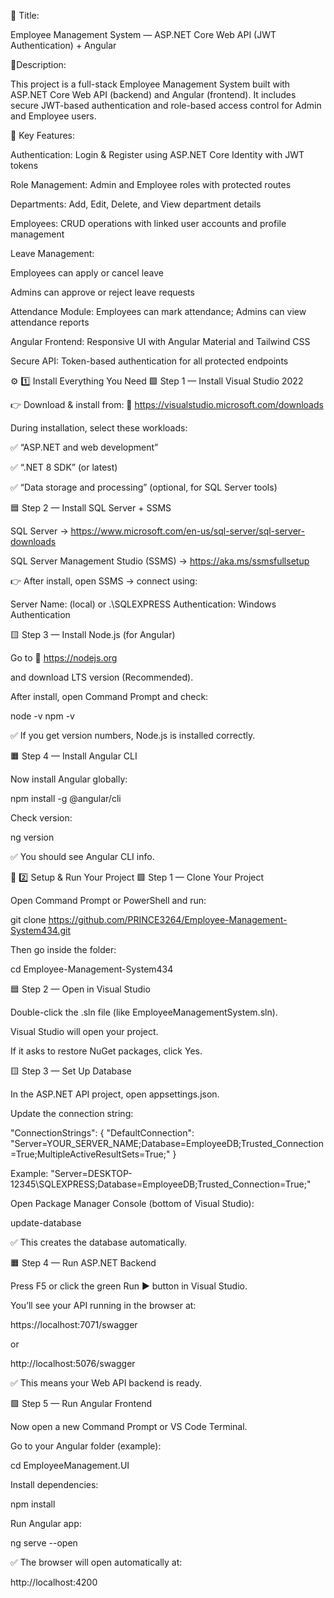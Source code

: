 🏢 Title:

Employee Management System — ASP.NET Core Web API (JWT Authentication) + Angular

📝Description:

This project is a full-stack Employee Management System built with ASP.NET Core Web API (backend) and Angular (frontend).
It includes secure JWT-based authentication and role-based access control for Admin and Employee users.

🔑 Key Features:

Authentication: Login & Register using ASP.NET Core Identity with JWT tokens

Role Management: Admin and Employee roles with protected routes

Departments: Add, Edit, Delete, and View department details

Employees: CRUD operations with linked user accounts and profile management

Leave Management:

Employees can apply or cancel leave

Admins can approve or reject leave requests

Attendance Module: Employees can mark attendance; Admins can view attendance reports

Angular Frontend: Responsive UI with Angular Material and Tailwind CSS

Secure API: Token-based authentication for all protected endpoints



⚙️ 1️⃣ Install Everything You Need
🟩 Step 1 — Install Visual Studio 2022

👉 Download & install from:
🔗 https://visualstudio.microsoft.com/downloads

During installation, select these workloads:

✅ “ASP.NET and web development”

✅ “.NET 8 SDK” (or latest)

✅ “Data storage and processing” (optional, for SQL Server tools)

🟦 Step 2 — Install SQL Server + SSMS

SQL Server → https://www.microsoft.com/en-us/sql-server/sql-server-downloads

SQL Server Management Studio (SSMS) → https://aka.ms/ssmsfullsetup

👉 After install, open SSMS → connect using:

Server Name: (local) or .\SQLEXPRESS
Authentication: Windows Authentication

🟨 Step 3 — Install Node.js (for Angular)

Go to
🔗 https://nodejs.org

and download LTS version (Recommended).

After install, open Command Prompt and check:

node -v
npm -v


✅ If you get version numbers, Node.js is installed correctly.

🟧 Step 4 — Install Angular CLI

Now install Angular globally:

npm install -g @angular/cli


Check version:

ng version


✅ You should see Angular CLI info.

🧩 2️⃣ Setup & Run Your Project
🟩 Step 1 — Clone Your Project

Open Command Prompt or PowerShell and run:

git clone https://github.com/PRINCE3264/Employee-Management-System434.git


Then go inside the folder:

cd Employee-Management-System434

🟦 Step 2 — Open in Visual Studio

Double-click the .sln file (like EmployeeManagementSystem.sln).

Visual Studio will open your project.

If it asks to restore NuGet packages, click Yes.

🟨 Step 3 — Set Up Database

In the ASP.NET API project, open appsettings.json.

Update the connection string:

"ConnectionStrings": {
  "DefaultConnection": "Server=YOUR_SERVER_NAME;Database=EmployeeDB;Trusted_Connection=True;MultipleActiveResultSets=True;"
}


Example:
"Server=DESKTOP-12345\\SQLEXPRESS;Database=EmployeeDB;Trusted_Connection=True;"

Open Package Manager Console (bottom of Visual Studio):

update-database


✅ This creates the database automatically.

🟧 Step 4 — Run ASP.NET Backend

Press F5 or click the green Run ▶️ button in Visual Studio.

You’ll see your API running in the browser at:

https://localhost:7071/swagger


or

http://localhost:5076/swagger


✅ This means your Web API backend is ready.

🟩 Step 5 — Run Angular Frontend

Now open a new Command Prompt or VS Code Terminal.

Go to your Angular folder (example):

cd EmployeeManagement.UI


Install dependencies:

npm install


Run Angular app:

ng serve --open


✅ The browser will open automatically at:

http://localhost:4200
